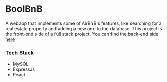 # BoolBnB

A webapp that implements some of AirBnB's features, like searching for a real estate property and adding a new one to the database.
This project is the front-end side of a full stack project. You can find the back-end side [here]([https://www.genome.gov/](https://github.com/Francesca-Lisi/boolbnb-express))

### Tech Stack
- MySQL
- ExpressJs
- React

